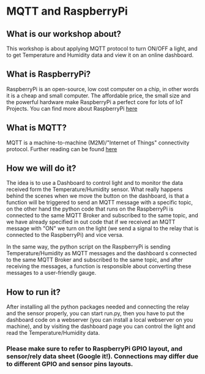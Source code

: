 # MQTT and RaspberryPi

## What is our workshop about?
This workshop is about applying MQTT protocol to turn ON/OFF a light, and to get Temperature and Humidity data and view it on an online dashboard. 

## What is RaspberryPi?
RaspberryPi is an open-source, low cost computer on a chip, in other words it is a cheap and small computer.
The affordable price, the small size and the powerful hardware make RaspberryPi a perfect core for lots of IoT Projects.
You can find more about RaspberryPi [here](https://www.raspberrypi.org/)

## What is MQTT?
MQTT is a machine-to-machine (M2M)/"Internet of Things" connectivity protocol.
Further reading can be found [here](http://mqtt.org/)

## How we will do it?

The idea is to use a Dashboard to control light and to monitor the data received form the Temperature/Humidity sensor.
What really happens behind the scenes when we move the button on the dashboard, is that a function will be triggered to send an MQTT message with a specific topic, on the other hand the python code that runs on the RaspberryPi is connected  to the same MQTT Broker and subscribed to the same topic, and we have already specified in out code that if we received an MQTT message with "ON" we turn on the light (we send a signal to the relay that is connected to the RaspberryPi) and vice versa.

In the same way, the python script on the RaspberryPi is sending Temperature/Humidity as MQTT messages and the dashboard s connected  to the same MQTT Broker and subscribed to the same topic, and after receiving the messages, a function is responsible about converting these messages to a user-friendly gauge.

## How to run it?
After installing all the python packages needed and connecting the relay and the sensor properly, you can start run.py, then you have to put the dashboard code on a webserver (you can install a local webserver on you machine), and by visiting the dashboard page you can control the light and read the Temperature/Humidity data.

### Please make sure to refer to RaspberryPi GPIO layout, and sensor/rely data sheet (Google it!). Connections may differ due to different GPIO and sensor pins layouts.
